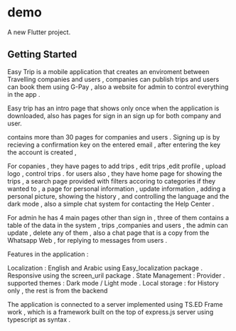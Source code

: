 # demo

A new Flutter project.

## Getting Started

Easy Trip is a mobile application that creates an enviroment between Travelling companies and users , companies can publish trips and users can book them using G-Pay , also a website for admin to control everything in the app .

Easy trip has an intro page that shows only once when the application is downloaded, also has pages for sign in an sign up for both company and user.


contains more than 30 pages for companies and users .
Signing up is by recieving a confirmation key on the entered email , after entering the key the account is created ,

For copanies , they have pages to add trips , edit trips ,edit profile , upload logo , control trips .
for users also , they have home page for showing the trips , a search page provided with filters accoring to categories if they wanted to , a page for personal information , update information , adding a personal picture, showing the history , and controlling the language and the dark mode , also a simple chat system for contacting the Help Center .


For admin he has 4 main pages other than sign in , three of them contains a table of the data in the system , trips ,companies and users , the admin can update , delete any of them , also a chat page that is a copy from the Whatsapp Web , for replying to messages from users . 

Features in the application :

Localization : English and Arabic using Easy_localization package .
Responsive using the screen_uril package .
State Management : Provider .
supported themes : Dark mode / Light mode .
Local storage : for History only , the rest is from the backend 



The application is connected to a server implemented using TS.ED Frame work , which is a framework built on the top of express.js server using typescript as syntax .
